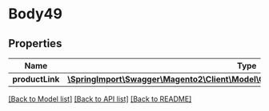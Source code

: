 # Body49

## Properties
Name | Type | Description | Notes
------------ | ------------- | ------------- | -------------
**productLink** | [**\SpringImport\Swagger\Magento2\Client\Model\CatalogDataCategoryProductLinkInterface**](CatalogDataCategoryProductLinkInterface.md) |  | 

[[Back to Model list]](../README.md#documentation-for-models) [[Back to API list]](../README.md#documentation-for-api-endpoints) [[Back to README]](../README.md)


